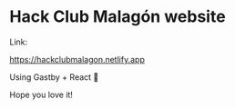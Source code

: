# Hack Club Malagón website #

 Link: <br />

https://hackclubmalagon.netlify.app

Using Gastby + React 🤖

Hope you love it! 
